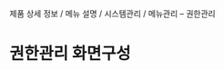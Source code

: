 <!--breadcrumb:제품 상세 정보 / 메뉴 설명 / 시스템관리 / 메뉴관리 – 권한관리--><span class="md-breadcrumb">제품 상세 정보 / 메뉴 설명 / 시스템관리 / 메뉴관리 – 권한관리</span>
# 권한관리 화면구성
